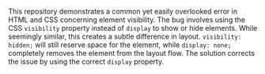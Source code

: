 This repository demonstrates a common yet easily overlooked error in HTML and CSS concerning element visibility.  The bug involves using the CSS `visibility` property instead of `display` to show or hide elements. While seemingly similar, this creates a subtle difference in layout.  `visibility: hidden;` will still reserve space for the element, while `display: none;` completely removes the element from the layout flow. The solution corrects the issue by using the correct `display` property.
